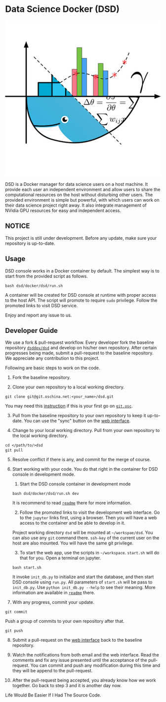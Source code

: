 # Data Science Docker (DSD)

![DSD logo](logo.png)

DSD is a Docker manager for data science users on a host machine.
It provide each user an independent environment and allow users to share the computational resources on the host without disturbing other users.
The provided environment is simple but powerful, with which users can work on their data science project right away.
It also integrate management of NVidia GPU resources for easy and independent access.

## NOTICE

This project is still under development.
Before any update, make sure your repository is up-to-date.

## Usage

DSD console works in a Docker container by default.
The simplest way is to start from the provided script as follows.
```
bash dsd/docker/dsd/run.sh
```
A container will be created for DSD console at runtime with proper access to the host API.
The script will promote to require `sudo` privilege.
Follow the promoted links to visit DSD service.

Enjoy and report any issue to us.

## Developer Guide

We use a fork & pull-request workflow.
Every developer fork the baseline repository [`dsddev/dsd`](https://git.oschina.net/dsddev/dsd) and develop on his/her own repository.
After certain progresses being made, submit a pull-request to the baseline repository.
We appreciate any contribution to this project.

Following are basic steps to work on the code.

1. Fork the baseline repository.

2. Clone your own repository to a local working directory.
```
git clone git@git.oschina.net:<your_name>/dsd.git
```
You may need this [instruction](https://git.oschina.net/oschina/git-osc/wikis/%E5%B8%AE%E5%8A%A9#ssh-keys) if this is your first go on [`git.osc`](https://git.oschina.net).

3. Pull from the baseline repository to your own repository to keep it up-to-date.
You can use the "sync" button on the [web interface](https://git.oschina.net/<your_name>/dsd).

4. Change to your local working directory. Pull from your own repository to the local working directory.
```
cd </path/to/>dsd
git pull
```

5. Resolve conflict if there is any, and commit for the merge of course.

6. Start working with your code. You do that right in the container for DSD console in development mode.

    1. Start the DSD console container in development mode
    ```
    bash dsd/docker/dsd/run.sh dev
    ```
    It is recommend to read [`readme`](docker/dsd) there for more information.

    2. Follow the promoted links to visit the development web interface.
    Go to the `jupyter` links first, using a browser.
    Then you will have a web access to the container and be able to develop in it.

    Project working directory `dsd` will be mounted at `~/workspae/dsd`.
    You can also use any `git` command there.
    `ssh-key` of the current user on the host are also mounted.
    You will have the same git privilege.

    3. To start the web app, use the scripts in `~/workspace`.
    `start.sh` will do that for you.
    Open a terminal on jupyter.
    ```
    bash start.sh
    ```
    It invoke `init_db.py` to initialize and start the database, and then start DSD console using `run.py`.
    All parameters of `start.sh` will be pass to `init_db.py`.
    Use `python init_db.py --help` to see their meaning.
    More information are available in [`readme`](workspace) there.

7. With any progress, commit your update.
```
git commit
```
Push a group of commits to your own repository after that.
```
git push
```

8. Submit a pull-request on the [web interface](https://git.oschina.net/<your_name>/dsd) back to the baseline repository.

9. Watch the notifications from both email and the web interface.
Read the comments and fix any issue presented until the acceptance of the pull-request.
You can commit and push any modification during this time and they will be append to the pull-request.

10. After the pull-request being accepted, you already know how we work together.
Go back to step 3 and it is another day now.

Life Would Be Easier If I Had The Source Code.
